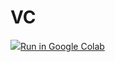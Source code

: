 # VC

  <td>
    <a target="_blank" href="https://colab.research.google.com/github/tensorflow/docs/blob/master/site/en/tutorials/text/text_generation.ipynb"><img src="https://www.tensorflow.org/images/colab_logo_32px.png" />Run in Google Colab</a>
  </td>
